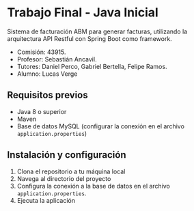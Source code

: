 # Trabajo Final - Java Inicial
Sistema de facturación ABM para generar facturas, utilizando la arquitectura API Restful con Spring Boot como framework.
* Comisión: 43915.
* Profesor: Sebastián Ancavil.
* Tutores: Daniel Perco, Gabriel Bertella, Felipe Ramos.
* Alumno: Lucas Verge

## Requisitos previos

- Java 8 o superior
- Maven
- Base de datos MySQL (configurar la conexión en el archivo `application.properties`)

## Instalación y configuración

1. Clona el repositorio a tu máquina local
2. Navega al directorio del proyecto
3. Configura la conexión a la base de datos en el archivo `application.properties`.
4. Ejecuta la aplicación